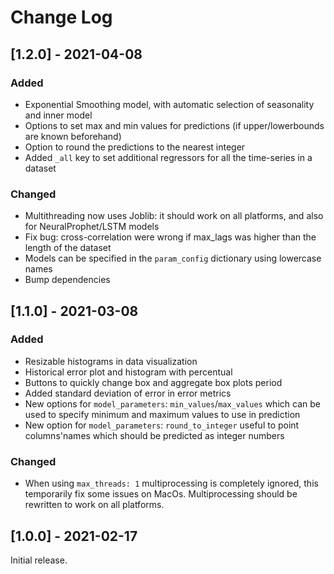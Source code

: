 # Change Log

## [1.2.0] - 2021-04-08

### Added
- Exponential Smoothing model, with automatic selection of seasonality and inner model
- Options to set max and min values for predictions (if upper/lowerbounds are known beforehand)
- Option to round the predictions to the nearest integer
- Added `_all` key to set additional regressors for all the time-series in a dataset

### Changed
- Multithreading now uses Joblib: it should work on all platforms, and also for NeuralProphet/LSTM models
- Fix bug: cross-correlation were wrong if max_lags was higher than the length of the dataset
- Models can be specified in the `param_config` dictionary using lowercase names
- Bump dependencies

## [1.1.0] - 2021-03-08

### Added

- Resizable histograms in data visualization
- Historical error plot and histogram with percentual 
- Buttons to quickly change box and aggregate box plots period
- Added standard deviation of error in error metrics
- New options for `model_parameters`: `min_values`/`max_values` which can be used to specify minimum and maximum
values to use in prediction
- New option for `model_parameters`: `round_to_integer` useful to point columns'names which should be predicted
as integer numbers

### Changed

- When using `max_threads: 1` multiprocessing is completely ignored, this temporarily fix some issues on MacOs. 
Multiprocessing should be rewritten to work on all platforms.

## [1.0.0] - 2021-02-17

Initial release.